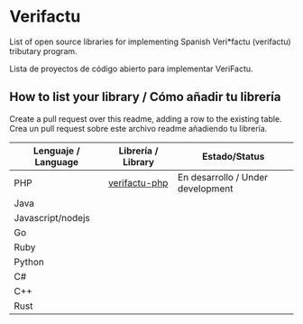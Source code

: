 # Verifactu
List of open source libraries for implementing Spanish Veri*factu (verifactu) tributary program.

Lista de proyectos de código abierto para implementar VeriFactu.

## How to list your library / Cómo añadir tu librería
Create a pull request over this readme, adding a row to the existing table.
Crea un pull request sobre este archivo readme añadiendo tu librería.

|Lenguaje / Language|Librería / Library|Estado/Status|
|-------------------|------------------|-------------|
| PHP               | [verifactu-php](https://github.com/Eseperio/verifactu-php)    | En desarrollo / Under development             |
| Java                   |                  |             |
| Javascript/nodejs                  |                  |             |
| Go                   |                  |             |
| Ruby                |                  |             |
| Python              |                  |             |
| C#                  |                  |             |
| C++                  |                  |             |
| Rust
